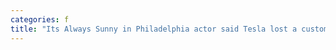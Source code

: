 ```yaml
---
categories: f
title: "Its Always Sunny in Philadelphia actor said Tesla lost a customer after his car was stuck in a parking garage for days when his key fob broke"
---
```

